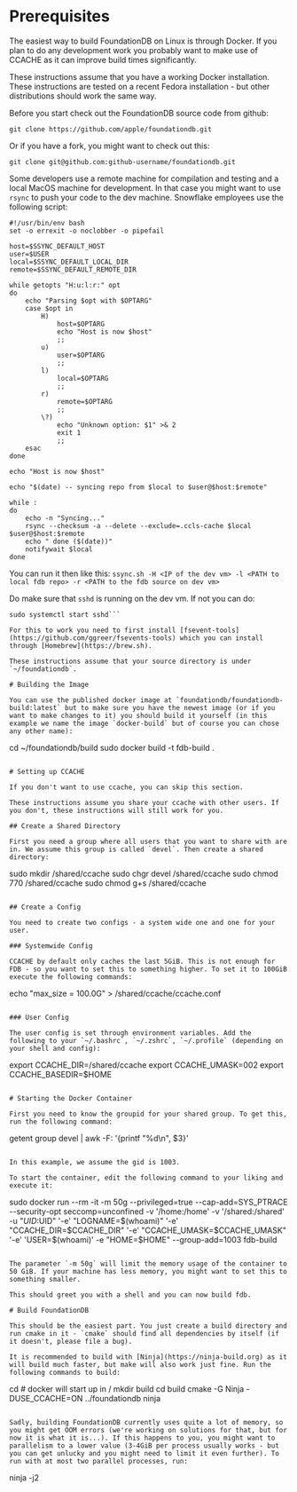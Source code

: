 # Prerequisites

The easiest way to build FoundationDB on Linux is through Docker. If you plan to do any development work you probably want to make use of CCACHE as it can improve build times significantly.

These instructions assume that you have a working Docker installation. These instructions are tested on a recent Fedora installation - but other distributions should work the same way.

Before you start check out the FoundationDB source code from github:

```
git clone https://github.com/apple/foundationdb.git
```

Or if you have a fork, you might want to check out this:

```
git clone git@github.com:github-username/foundationdb.git
```

Some developers use a remote machine for compilation and testing and a local MacOS machine for development. In that case you might want to use `rsync` to push your code to the dev machine. Snowflake employees use the following script:

```
#!/usr/bin/env bash
set -o errexit -o noclobber -o pipefail

host=$SSYNC_DEFAULT_HOST
user=$USER
local=$SSYNC_DEFAULT_LOCAL_DIR
remote=$SSYNC_DEFAULT_REMOTE_DIR

while getopts "H:u:l:r:" opt
do
    echo "Parsing $opt with $OPTARG"
    case $opt in
        H)
            host=$OPTARG
            echo "Host is now $host"
            ;;
        u)
            user=$OPTARG
            ;;
        l)
            local=$OPTARG
            ;;
        r)
            remote=$OPTARG
            ;;
        \?)
            echo "Unknown option: $1" >& 2
            exit 1
            ;;
    esac
done

echo "Host is now $host"

echo "$(date) -- syncing repo from $local to $user@$host:$remote"

while :
do
    echo -n "Syncing..."
    rsync --checksum -a --delete --exclude=.ccls-cache $local $user@$host:$remote
    echo " done ($(date))"
    notifywait $local
done
```

You can run it then like this: ```ssync.sh -H <IP of the dev vm> -l <PATH to local fdb repo> -r <PATH to the fdb source on dev vm>```

Do make sure that ```sshd``` is running on the dev vm. If not you can do: 
```sudo systemctl enable sshd
sudo systemctl start sshd```

For this to work you need to first install [fsevent-tools](https://github.com/ggreer/fsevents-tools) which you can install through [Homebrew](https://brew.sh).

These instructions assume that your source directory is under `~/foundationdb`.

# Building the Image

You can use the published docker image at `foundationdb/foundationdb-build:latest` but to make sure you have the newest image (or if you want to make changes to it) you should build it yourself (in this example we name the image `docker-build` but of course you can chose any other name):

```
cd ~/foundationdb/build
sudo docker build -t fdb-build .
```

# Setting up CCACHE

If you don't want to use ccache, you can skip this section.

These instructions assume you share your ccache with other users. If you don't, these instructions will still work for you.

## Create a Shared Directory

First you need a group where all users that you want to share with are in. We assume this group is called `devel`. Then create a shared directory:

```
sudo mkdir /shared/ccache
sudo chgr devel /shared/ccache
sudo chmod 770 /shared/ccache
sudo chmod g+s /shared/ccache 
```

## Create a Config

You need to create two configs - a system wide one and one for your user.

### Systemwide Config

CCACHE by default only caches the last 5GiB. This is not enough for FDB - so you want to set this to something higher. To set it to 100GiB execute the following commands:

```
echo "max_size = 100.0G" > /shared/ccache/ccache.conf
```

### User Config

The user config is set through environment variables. Add the following to your `~/.bashrc`, `~/.zshrc`, `~/.profile` (depending on your shell and config):

```
export CCACHE_DIR=/shared/ccache
export CCACHE_UMASK=002
export CCACHE_BASEDIR=$HOME
```

# Starting the Docker Container

First you need to know the groupid for your shared group. To get this, run the following command:

```
getent group devel | awk -F: '{printf "%d\n", $3}'
```

In this example, we assume the gid is 1003.

To start the container, edit the following command to your liking and execute it:

```
sudo docker run --rm -it -m 50g --privileged=true --cap-add=SYS_PTRACE --security-opt seccomp=unconfined -v '/home:/home' -v '/shared:/shared' -u "$UID:$UID" '-e' "LOGNAME=$(whoami)" '-e' "CCACHE_DIR=$CCACHE_DIR" '-e' "CCACHE_UMASK=$CCACHE_UMASK" '-e' 'USER=$(whoami)'  -e "HOME=$HOME" --group-add=1003 fdb-build
```

The parameter `-m 50g` will limit the memory usage of the container to 50 GiB. If your machine has less memory, you might want to set this to something smaller.

This should greet you with a shell and you can now build fdb.

# Build FoundationDB

This should be the easiest part. You just create a build directory and run cmake in it - `cmake` should find all dependencies by itself (if it doesn't, please file a bug).

It is recommended to build with [Ninja](https://ninja-build.org) as it will build much faster, but make will also work just fine. Run the following commands to build:

```
cd # docker will start up in /
mkdir build
cd build
cmake -G Ninja -DUSE_CCACHE=ON ../foundationdb
ninja
```

Sadly, building FoundationDB currently uses quite a lot of memory, so you might get OOM errors (we're working on solutions for that, but for now it is what it is...). If this happens to you, you might want to parallelism to a lower value (3-4GiB per process usually works - but you can get unlucky and you might need to limit it even further). To run with at most two parallel processes, run:

```
ninja -j2
```